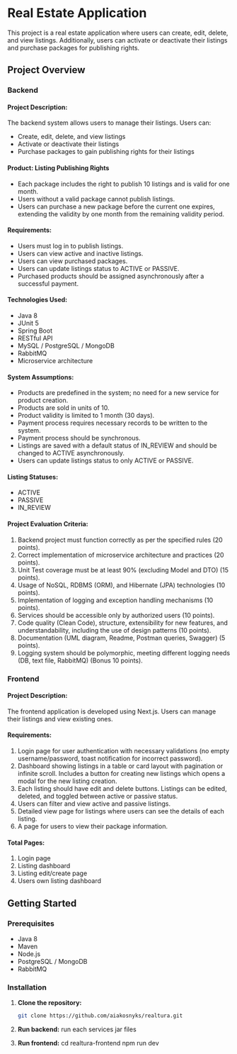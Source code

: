 # Real Estate Application

This project is a real estate application where users can create, edit, delete, and view listings. Additionally, users can activate or deactivate their listings and purchase packages for publishing rights.

## Project Overview

### Backend

#### Project Description:
The backend system allows users to manage their listings. Users can:
- Create, edit, delete, and view listings
- Activate or deactivate their listings
- Purchase packages to gain publishing rights for their listings

#### Product: Listing Publishing Rights
- Each package includes the right to publish 10 listings and is valid for one month.
- Users without a valid package cannot publish listings.
- Users can purchase a new package before the current one expires, extending the validity by one month from the remaining validity period.

#### Requirements:
- Users must log in to publish listings.
- Users can view active and inactive listings.
- Users can view purchased packages.
- Users can update listings status to ACTIVE or PASSIVE.
- Purchased products should be assigned asynchronously after a successful payment.

#### Technologies Used:
- Java 8
- JUnit 5
- Spring Boot
- RESTful API
- MySQL / PostgreSQL / MongoDB
- RabbitMQ
- Microservice architecture

#### System Assumptions:
- Products are predefined in the system; no need for a new service for product creation.
- Products are sold in units of 10.
- Product validity is limited to 1 month (30 days).
- Payment process requires necessary records to be written to the system.
- Payment process should be synchronous.
- Listings are saved with a default status of IN_REVIEW and should be changed to ACTIVE asynchronously.
- Users can update listings status to only ACTIVE or PASSIVE.

#### Listing Statuses:
- ACTIVE
- PASSIVE
- IN_REVIEW

#### Project Evaluation Criteria:
1. Backend project must function correctly as per the specified rules (20 points).
2. Correct implementation of microservice architecture and practices (20 points).
3. Unit Test coverage must be at least 90% (excluding Model and DTO) (15 points).
4. Usage of NoSQL, RDBMS (ORM), and Hibernate (JPA) technologies (10 points).
5. Implementation of logging and exception handling mechanisms (10 points).
6. Services should be accessible only by authorized users (10 points).
7. Code quality (Clean Code), structure, extensibility for new features, and understandability, including the use of design patterns (10 points).
8. Documentation (UML diagram, Readme, Postman queries, Swagger) (5 points).
9. Logging system should be polymorphic, meeting different logging needs (DB, text file, RabbitMQ) (Bonus 10 points).

### Frontend

#### Project Description:
The frontend application is developed using Next.js. Users can manage their listings and view existing ones.

#### Requirements:
1. Login page for user authentication with necessary validations (no empty username/password, toast notification for incorrect password).
2. Dashboard showing listings in a table or card layout with pagination or infinite scroll. Includes a button for creating new listings which opens a modal for the new listing creation.
3. Each listing should have edit and delete buttons. Listings can be edited, deleted, and toggled between active or passive status.
4. Users can filter and view active and passive listings.
5. Detailed view page for listings where users can see the details of each listing.
6. A page for users to view their package information.

#### Total Pages:
1. Login page
2. Listing dashboard
3. Listing edit/create page
4. Users own listing dashboard

## Getting Started

### Prerequisites
- Java 8
- Maven
- Node.js
- PostgreSQL / MongoDB
- RabbitMQ

### Installation

1. **Clone the repository:**
   ```sh
   git clone https://github.com/aiakosnyks/realtura.git

2. **Run backend:**
   run each services jar files   

3. **Run frontend:**
   cd realtura-frontend
   npm run dev
